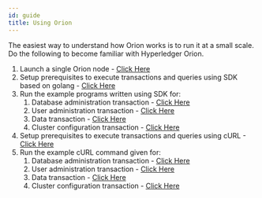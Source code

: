 ```yaml
---
id: guide
title: Using Orion
---
```


<!--
 Copyright IBM Corp. All Rights Reserved.

 SPDX-License-Identifier: CC-BY-4.0
 -->

The easiest way to understand how Orion works is to run it at a small scale. Do the following to become familiar with Hyperledger Orion.

 1. Launch a single Orion node - [Click Here](launching-one-node/overview)
 2. Setup prerequisites to execute transactions and queries using SDK based on golang - [Click Here](pre-requisite/gosdk)
 3. Run the example programs written using SDK for:
    1. Database administration transaction - [Click Here](transactions/gosdk/dbtx)
    2. User administration transaction - [Click Here](transactions/gosdk/usertx)
    3. Data transaction - [Click Here](transactions/gosdk/datatx)
    4. Cluster configuration transaction - [Click Here](transactions/gosdk/configtx)
 4. Setup prerequisites to execute transactions and queries using cURL - [Click Here](pre-requisite/curl)
 5. Run the example cURL command given for:
    1. Database administration transaction - [Click Here](transactions/curl/dbtx)
    2. User administration transaction - [Click Here](transactions/curl/usertx)
    3. Data transaction - [Click Here](transactions/curl/datatx)
    4. Cluster configuration transaction - [Click Here](transactions/curl/configtx)
